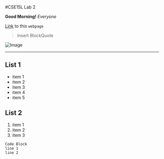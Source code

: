 #CSE15L Lab 2

**Good Morning!** *Everyone*


[Link](https://mrreganwang.github.io/cse15l-lab-reports/) to this `webpage`

> Insert BlockQuote

![Image](https://ucsdnews.ucsd.edu/news_uploads/Resized_Geisel_Library_08.31.jpg)

---

## List 1
  * item 1
  * item 2
  * item 3
  * item 4
  * item 5

## List 2
  1. item 1
  2. item 2
  3. item 3


```
Code Block
line 1
line 2
```
